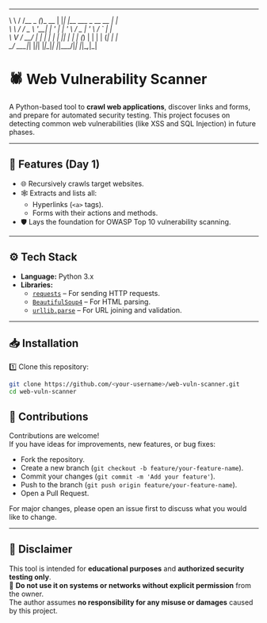 __     __       _       _   _                      _   
\ \   / /__ _ _(_)_ __ | |_| |__   ___  _ __   __ _| |  
 \ \ / / _ \ '__| | '_ \| __| '_ \ / _ \| '_ \ / _` | |  
  \ V /  __/ |  | | | | | |_| | | | (_) | | | | (_| | |  
   \_/ \___|_|  |_|_| |_|\__|_| |_|\___/|_| |_|\__,_|_|  

# 🕷️ Web Vulnerability Scanner

A Python-based tool to **crawl web applications**, discover links and forms, and prepare for automated security testing. This project focuses on detecting common web vulnerabilities (like XSS and SQL Injection) in future phases.

---

## 🚀 Features (Day 1)
- 🌐 Recursively crawls target websites.
- 🕸️ Extracts and lists all:
  - Hyperlinks (`<a>` tags).
  - Forms with their actions and methods.
- 🛡️ Lays the foundation for OWASP Top 10 vulnerability scanning.

---

## ⚙️ Tech Stack
- **Language:** Python 3.x
- **Libraries:** 
  - [`requests`](https://pypi.org/project/requests/) – For sending HTTP requests.
  - [`BeautifulSoup4`](https://pypi.org/project/beautifulsoup4/) – For HTML parsing.
  - [`urllib.parse`](https://docs.python.org/3/library/urllib.parse.html) – For URL joining and validation.

---

## 📥 Installation

1️⃣ Clone this repository:
```bash
git clone https://github.com/<your-username>/web-vuln-scanner.git
cd web-vuln-scanner
```

## 🤝 Contributions

Contributions are welcome!  
If you have ideas for improvements, new features, or bug fixes:  

- Fork the repository.  
- Create a new branch (`git checkout -b feature/your-feature-name`).  
- Commit your changes (`git commit -m 'Add your feature'`).  
- Push to the branch (`git push origin feature/your-feature-name`).  
- Open a Pull Request.  

For major changes, please open an issue first to discuss what you would like to change.  

---

## 📣 Disclaimer

This tool is intended for **educational purposes** and **authorized security testing only**.  
🚨 **Do not use it on systems or networks without explicit permission** from the owner.  
The author assumes **no responsibility for any misuse or damages** caused by this project.  
